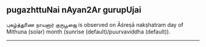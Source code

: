 ## pugazhttuNai nAyan2Ar gurupUjai
புகழ்த்துணை நாயனார் குருபூஜை is observed on Āśreṣā nakṣhatram day of Mithuna (solar) month (sunrise (default)/puurvaviddha (default)).



---
